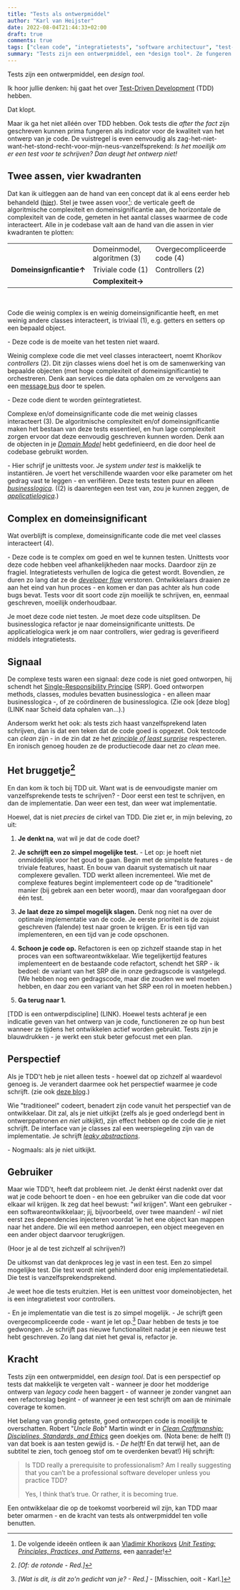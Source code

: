 ```yaml
---
title: "Tests als ontwerpmiddel"
author: "Karl van Heijster"
date: 2022-08-04T21:44:33+02:00
draft: true
comments: true
tags: ["clean code", "integratietests", "software architectuur", "test-driven development", "testen", "unit tests"]
summary: "Tests zijn een ontwerpmiddel, een *design tool*. Ze fungeren als indicator voor de kwaliteit van het ontwerp van je code. De vuistregel is even eenvoudig als zag-het-niet-want-het-stond-recht-voor-mijn-neus-vanzelfsprekend: *Is het moeilijk om er een test voor te schrijven? Dan deugt het ontwerp niet!*"
---
```


Tests zijn een ontwerpmiddel, een *design tool*.


Ik hoor jullie denken: hij gaat het over [Test-Driven Development](https://en.wikipedia.org/wiki/Test-driven_development) (TDD) hebben. 


Dat klopt.


Maar ik ga het niet alléén over TDD hebben. Ook tests die *after the fact* zijn geschreven kunnen prima fungeren als indicator voor de kwaliteit van het ontwerp van je code. De vuistregel is even eenvoudig als zag-het-niet-want-het-stond-recht-voor-mijn-neus-vanzelfsprekend: *Is het moeilijk om er een test voor te schrijven? Dan deugt het ontwerp niet!*


## Twee assen, vier kwadranten


Dat kan ik uitleggen aan de hand van een concept dat ik al eens eerder heb behandeld ([hier](/blog/21/08/moet-je-dit-willen-testen/)). Stel je twee assen voor[^1]: de verticale geeft de algoritmische complexiteit en domeinsignificantie aan, de horizontale de complexiteit van de code, gemeten in het aantal classes waarmee de code interacteert. Alle in je codebase valt aan de hand van die assen in vier kwadranten te plotten:


|                                |                             |                             |
|:------------------------------:|-----------------------------|-----------------------------|
|                                | Domeinmodel, algoritmen (3) | Overgecompliceerde code (4) |
| **Domeinsignficantie&#8593;**  | Triviale code (1)           | Controllers (2)             |
|                                | **Complexiteit&#8594;**     |                             |
<br>


Code die weinig complex is en weinig domeinsignificantie heeft, en met weinig andere classes interacteert, is triviaal (1), e.g. getters en setters op een bepaald object. 


\- Deze code is de moeite van het testen niet waard.


Weinig complexe code die met veel classes interacteert, noemt Khorikov *controllers* (2). Dit zijn classes wiens doel het is om de samenwerking van bepaalde objecten (met hoge complexiteit of domeinsignificantie) te orchestreren. Denk aan services die data ophalen om ze vervolgens aan een [message bus](https://www.enterpriseintegrationpatterns.com/MessageBus.html) door te spelen. 


\- Deze code dient te worden geïntegratietest.


Complexe en/of domeinsignificante code die met weinig classes interacteert (3). De algoritmische complexiteit en/of domeinsignificantie maken het bestaan van deze tests essentieel, en hun lage complexiteit zorgen ervoor dat deze eenvoudig geschreven kunnen worden. Denk aan de objecten in je [*Domain Model*](https://martinfowler.com/eaaCatalog/domainModel.html) hebt gedefinieerd, en die door heel de codebase gebruikt worden.


\- Hier schrijf je unittests voor. Je *system under test* is makkelijk te instantiëren. Je voert het verschillende waarden voor elke parameter om het gedrag vast te leggen - en verifiëren. Deze tests testen puur en alleen [*businesslogica*](https://en.wikipedia.org/wiki/Business_logic). ((2) is daarentegen een test van, zou je kunnen zeggen, de [*applicatielogica*](https://en.wiktionary.org/wiki/application_logic).)


## Complex en domeinsignificant


Wat overblijft is complexe, domeinsignificante code die met veel classes interacteert (4). 


\- Deze code is te complex om goed en wel te kunnen testen. Unittests voor deze code hebben veel afhankelijkheden naar mocks. Daardoor zijn ze fragiel. Integratietests verhullen de logica die getest wordt. Bovendien, ze duren zo lang dat ze de [*developer flow*](https://stackoverflow.blog/2018/09/10/developer-flow-state-and-its-impact-on-productivity/) verstoren. Ontwikkelaars draaien ze aan het eind van hun proces - en komen er dan pas achter als hun code bugs bevat. Tests voor dit soort code zijn moeilijk te schrijven, en, eenmaal geschreven, moeilijk onderhoudbaar.


Je moet deze code niet testen. Je moet deze code uitsplitsen. De businesslogica refactor je naar domeinsignificante unittests. De applicatielogica werk je om naar controllers, wier gedrag is geverifieerd middels integratietests.


## Signaal


De complexe tests waren een signaal: deze code is niet goed ontworpen, hij schendt het [Single-Responsibility Principe](https://en.wikipedia.org/wiki/Single-responsibility_principle) (SRP). Goed ontworpen methods, classes, modules bevatten businesslogica - en alleen maar businesslogica -, of ze coördineren de businesslogica. (Zie ook [deze blog] (LINK naar Scheid data ophalen van...).)


Andersom werkt het ook: als tests zich haast vanzelfsprekend laten schrijven, dan is dat een teken dat de code goed is opgezet. Ook testcode can *clean* zijn - in de zin dat ze het [*principle of least surprise*](https://en.wikipedia.org/wiki/Principle_of_least_astonishment) respecteren. En ironisch genoeg houden ze de productiecode daar net zo *clean* mee.


## Het bruggetje[^2]


En dan kom ik toch bij TDD uit. Want wat is de eenvoudigste manier om vanzelfsprekende tests te schrijven? - Door eerst een test te schrijven, en dan de implementatie. Dan weer een test, dan weer wat implementatie.


Hoewel, dat is niet *precies* de cirkel van TDD. Die ziet er, in mijn beleving, zo uit: 


1. **Je denkt na**, wat wil je dat de code doet? 

2. **Je schrijft een zo simpel mogelijke test.** - Let op: je hoeft niet onmiddellijk voor het goud te gaan. Begin met de simpelste features - de triviale features, haast. En bouw van daaruit systematisch uit naar complexere gevallen. TDD werkt alleen incrementeel. Wie met de complexe features begint implementeert code op de "traditionele" manier (bij gebrek aan een beter woord), maar dan voorafgegaan door één test.

3. **Je laat deze zo simpel mogelijk slagen.** Denk nog niet na over de optimale implementatie van de code. Je eerste prioriteit is de zojuist geschreven (falende) test naar groen te krijgen. Er is een tijd van implementeren, en een tijd van je code opschonen.

4. **Schoon je code op.** Refactoren is een op zichzelf staande stap in het proces van een softwareontwikkelaar. Wie tegelijkertijd features implementeert en de bestaande code refactort, schendt het SRP - ik bedoel: de variant van het SRP die in onze gedragscode is vastgelegd. (We hebben nog een gedragscode, maar die zouden we wel moeten hebben, en daar zou een variant van het SRP een rol in moeten hebben.)

5. **Ga terug naar 1.**


[TDD is een ontwerpdiscipline] (LINK). Hoewel tests achteraf je een indicatie geven van het ontwerp van je code, functioneren ze op hun best wanneer ze tijdens het ontwikkelen actief worden gebruikt. Tests zijn je blauwdrukken - je werkt een stuk beter gefocust met een plan.


## Perspectief


Als je TDD't heb je niet alleen tests - hoewel dat op zichzelf al waardevol genoeg is. Je verandert daarmee ook het perspectief waarmee je code schrijft. (zie ook [deze blog](/blog/22/05/nog-een-reden-om-testgedreven-te-ontwikkelen/).)


Wie "traditioneel" codeert, benadert zijn code vanuit het perspectief van de ontwikkelaar. Dit zal, als je niet uitkijkt (zelfs als je goed onderlegd bent in ontwerppatronen *en niet uitkijkt*), zijn effect hebben op de code die je niet schrijft. De interface van je classes zal een weerspiegeling zijn van de implementatie. Je schrijft [*leaky abstractions*](https://en.wikipedia.org/wiki/Leaky_abstraction). 


\- Nogmaals: als je niet uitkijkt.


## Gebruiker


Maar wie TDD't, heeft dat probleem niet. Je denkt éérst nadenkt over dat wat je code behoort te doen - en hoe een gebruiker van die code dat voor elkaar wil krijgen. Ik zeg dat heel bewust: "*wil* krijgen". Want een gebruiker - een softwareontwikkelaar; jij, bijvoorbeeld, over twee maanden! - *wil* niet eerst zes dependencies injecteren voordat 'ie het ene object kan mappen naar het andere. Die wil een method aanroepen, een object meegeven en een ander object daarvoor terugkrijgen.


(Hoor je al de test zichzelf al schrijven?)


De uitkomst van dat denkproces leg je vast in een test. Een zo simpel mogelijke test. Die test wordt niet gehinderd door enig implementatiedetail. Die test is vanzelfsprekendsprekend. 


Je weet hoe die tests eruitzien. Het is een unittest voor domeinobjecten, het is een integratietest voor controllers.


\- En je implementatie van die test is zo simpel mogelijk. - Je schrijft geen overgecompliceerde code - want je let op.[^3] Daar hebben de tests je toe gedwongen. Je schrijft pas nieuwe functionaliteit nadat je een nieuwe test hebt geschreven. Zo lang dat niet het geval is, refactor je.



## Kracht


Tests zijn een ontwerpmiddel, een *design tool*. Dat is een perspectief op tests dat makkelijk te vergeten valt - wanneer je door het modderige ontwerp van *legacy code* heen baggert - of wanneer je zonder vangnet aan een refactorslag begint - of wanneer je een test schrijft om aan de minimale coverage te komen.


Het belang van grondig geteste, goed ontworpen code is moeilijk te overschatten. Robert "*Uncle Bob*" Martin windt er in [*Clean Craftmanship: Disciplines, Standards, and Ethics*](https://www.oreilly.com/library/view/clean-craftsmanship-disciplines/9780136915805/) geen doekjes om. (Nota bene: de helft (!) van dat boek is aan testen gewijd is. - *De helft!* En dat terwijl het, aan de subtitel te zien, toch genoeg stof om te overdenken bevat!) Hij schrijft:


> Is TDD really a prerequisite to professionalism? Am I really suggesting that you can’t be a professional software developer unless you practice TDD?
>
>
> Yes, I think that’s true. Or rather, it is becoming true.


Een ontwikkelaar die op de toekomst voorbereid wil zijn, kan TDD maar beter omarmen - en de kracht van tests als ontwerpmiddel ten volle benutten.

[^1]: De volgende ideeën ontleen ik aan [Vladimir Khorikovs](https://enterprisecraftsmanship.com/) [*Unit Testing: Principles, Practices, and Patterns*](https://www.manning.com/books/unit-testing), een [aanrader](/blog/21/12/de-beste-boeken-over-software-ontwikkeling-die-ik-in-2021-las/)!

[^2]: *[Of: de rotonde - Red.]*

[^3]: *[Wat is dit, is dit zo'n gedicht van je? - Red.]* - [Misschien, ooit - Karl.]

